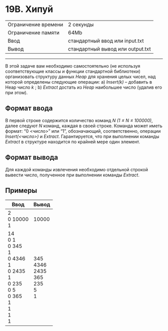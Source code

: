 # 19B. Хипуй

<table>
  <tr>
  	<td>Ограничение времени</td>
  	<td>2 секунды</td>
  </tr>
  <tr>
  	<td>Ограничение памяти</td>
  	<td>64Mb</td>
  </tr>
  <tr>
  	<td>Ввод</td>
  	<td>стандартный ввод или input.txt</td>
  </tr>
  <tr>
  	<td>Вывод</td>
  	<td>стандартный вывод или output.txt</td>
  </tr>
</table>

---
В этой задаче вам необходимо самостоятельно (не используя соответствующие классы и функции стандартной библиотеки) организовать структуру данных *Heap* для хранения целых чисел, над которой определены следующие операции: a) *Insert(k)* – добавить в Heap число *k* ; b) *Extract* достать из *Heap* наибольшее число (удалив его при этом).

## Формат ввода

В первой строке содержится количество команд *N (1 ≤ N ≤ 100000)*, далее следуют *N* команд, каждая в своей строке. Команда может иметь формат: “0 <число>” или “1”, обозначающий, соответственно, операции *Insert(<число>)* и *Extract*. Гарантируется, что при выполнении команды *Extract* в структуре находится по крайней мере один элемент.

## Формат вывода

Для каждой команды извлечения необходимо отдельной строкой вывести число, полученное при выполнении команды *Extract*.

## Примеры

|Ввод|Вывод|
|---|---|
|2<br>0 10000<br> 1|10000|
|14<br>0 1<br>0 345<br>1<br>0 4346<br>1<br>0 2435<br>1<br>0 235<br>0 5<br>0 365<br>1<br>1<br>1<br>1|345<br>4346<br>2435<br>365<br>235<br>5<br>1|
